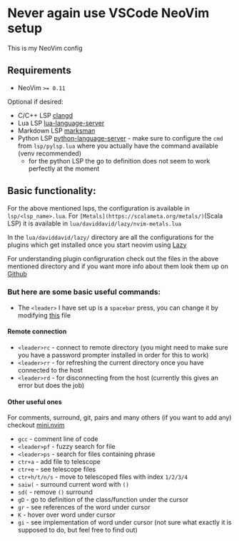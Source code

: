 # Never again use VSCode NeoVim setup

This is my NeoVim config

## Requirements

- NeoVim `>= 0.11` 

Optional if desired:
- C/C++ LSP [clangd](https://clangd.llvm.org/installation.html)
- Lua LSP [lua-language-server](https://github.com/LuaLS/lua-language-server)
- Markdown LSP [marksman](https://github.com/artempyanykh/marksman)
- Python LSP [python-language-server](https://github.com/python-lsp/python-lsp-server) - make sure to configure the `cmd` from `lsp/pylsp.lua` where you actually have the command available (venv recommended)
    - for the python LSP the go to definition does not seem to work perfectly at the moment
## Basic functionality:

For the above mentioned lsps, the configuration is available in `lsp/<lsp_name>.lua`. For `[Metals](https://scalameta.org/metals/)`(Scala LSP) it is available in `lua/daviddavid/lazy/nvim-metals.lua`

In the `lua/daviddavid/lazy/` directory are all the configurations for the plugins which get installed once you start neovim using [Lazy](https://github.com/folke/lazy.nvim) 

For understanding plugin configruration check out the files in the above mentioned directory and if you want more info about them look them up on [Github](https://github.com/)

### But here are some basic useful commands:

- The `<leader>` I have set up is a `spacebar` press, you can change it by modifying [this](https://github.com/davidoroian/nvim/blob/master/lua/daviddavid/remap.lua) file

#### Remote connection

- `<leader>rc` - connect to remote directory (you might need to make sure you have a password prompter installed in order for this to work)
- `<leader>rr` - for refreshing the current directory once you have connected to the host
- `<leader>rd` - for disconnecting from the host (currently this gives an error but does the job)

#### Other useful ones

For comments, surround, git, pairs and many others (if you want to add any) checkout [mini.nvim](https://github.com/echasnovski/mini.nvim?tab=readme-ov-file)

- `gcc`         - comment line of code
- `<leader>pf`  - fuzzy search for file
- `<leader>ps`  - search for files containing phrase
- `ctr+a`       - add file to telescope
- `ctr+e`       - see telescope files
- `ctr+h/t/n/s` - move to telescoped files with index `1/2/3/4`
- `saiw(`       - surround current word with `()`
- `sd(`         - remove `()` surround
- `gD`          - go to definition of the class/function under the cursor
- `gr`          - see references of the word under cursor
- `K`           - hover over word under cursor 
- `gi`          - see implementation of word under cursor (not sure what exactly it is supposed to do, but feel free to find out)


